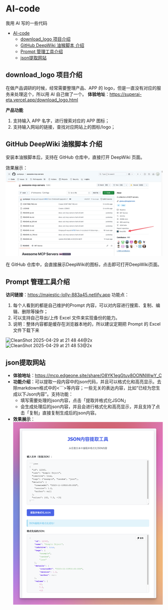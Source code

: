 # AI-code
我用 AI 写的一些代码

- [AI-code](#ai-code)
  * [download_logo 项目介绍](#download-logo-----)
  * [GitHub DeepWiki 油猴脚本 介绍](#github-deepwiki--------)
  * [Prompt 管理工具介绍](#prompt-------)
  * [json提取网站](#json------)




## download_logo 项目介绍
在做产品调研的时候，经常需要整理产品、APP 的 logo，但是一直没有对应的服务来处理这个，所以用 AI 自己做了一个。
**体验地址**：https://superai-eta.vercel.app/download_logo.html

**产品功能**
1. 支持输入 APP 名字，进行搜索对应的 APP 图标；
2. 支持输入网站的链接，查找对应网站上的图标/logo；

## GitHub DeepWiki 油猴脚本 介绍
安装本油猴脚本后，支持在 GitHub 仓库中，直接打开 DeepWiki 页面。

效果展示：
![](https://raw.githubusercontent.com/askfanxiaojun/img/master/images/2025/04/29/CleanShot%202025-04-29%20at%2016.07.05-2x.jpg)

在 GitHub 仓库中，会直接展示DeepWiki的图标，点击即可打开DeepWiki页面。

## Prompt 管理工具介绍
**访问链接**：https://majestic-lolly-883a45.netlify.app
功能点：
1. 每个人看到的都是自己维护的Prompt 内容，可以对内容进行搜索、复制、编辑、删除等操作；
2. 可以支持自己导出/上传  Excel 文件来实现备份的能力。
3. 说明：整体内容都是缓存在浏览器本地的，所以建议定期把 Prompt 的 Excel 文件下载下来

![CleanShot 2025-04-29 at 21 48 44@2x](https://github.com/user-attachments/assets/12e72205-1ad0-42b8-9c4f-88f9e97d35db)
![CleanShot 2025-04-29 at 21 48 53@2x](https://github.com/user-attachments/assets/5155a522-25e2-4772-a70a-2619bbc16ccc)

## json提取网站
- **体验地址**：https://mcp.edgeone.site/share/O8YK1egGtuy8OONNWwY_C
- **功能介绍**：可以提取一段内容中的json代码，并且可以格式化和高亮显示。去除markdown格式中的<```>等内容；一些无关的表达内容，比如“已经为您生成以下Json内容”。支持功能：
  - 填写需要处理的json内容，点击「提取并格式化JSON」
  - 会生成处理后的json内容，并且会进行格式化和高亮显示，并且支持了点击「复制」直接复制生成后的json内容。
- **效果展示**：
![image](https://raw.githubusercontent.com/askfanxiaojun/img/master/images/2025/05/06/23-04-06-CleanShot%202025-05-06%20at%2022.56.04-2x.png)
